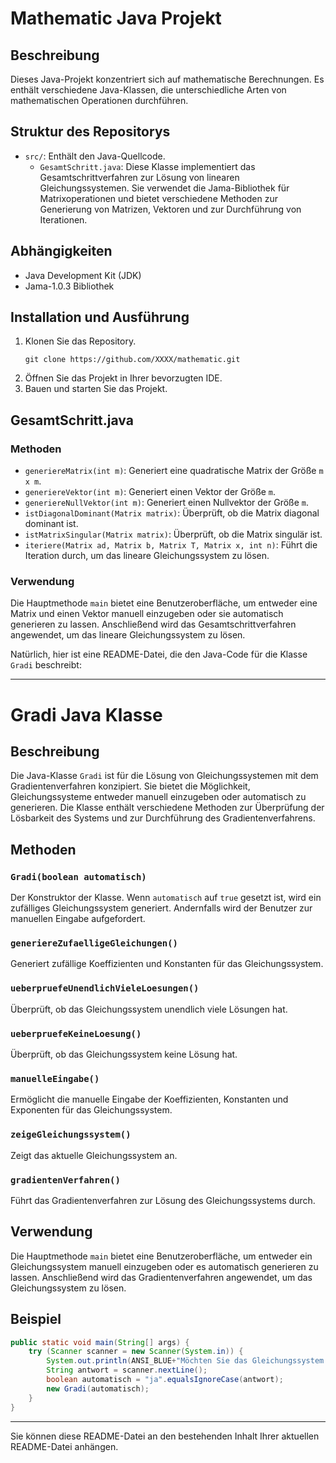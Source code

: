 # Mathematic Java Projekt

## Beschreibung

Dieses Java-Projekt konzentriert sich auf mathematische Berechnungen. Es enthält verschiedene Java-Klassen, die unterschiedliche Arten von mathematischen Operationen durchführen.

## Struktur des Repositorys

- `src/`: Enthält den Java-Quellcode.
  - `GesamtSchritt.java`: Diese Klasse implementiert das Gesamtschrittverfahren zur Lösung von linearen Gleichungssystemen. Sie verwendet die Jama-Bibliothek für Matrixoperationen und bietet verschiedene Methoden zur Generierung von Matrizen, Vektoren und zur Durchführung von Iterationen.

## Abhängigkeiten

- Java Development Kit (JDK)
- Jama-1.0.3 Bibliothek

## Installation und Ausführung

1. Klonen Sie das Repository.
   ```
   git clone https://github.com/XXXX/mathematic.git
   ```
2. Öffnen Sie das Projekt in Ihrer bevorzugten IDE.
3. Bauen und starten Sie das Projekt.

## GesamtSchritt.java

### Methoden

- `generiereMatrix(int m)`: Generiert eine quadratische Matrix der Größe `m x m`.
- `generiereVektor(int m)`: Generiert einen Vektor der Größe `m`.
- `generiereNullVektor(int m)`: Generiert einen Nullvektor der Größe `m`.
- `istDiagonalDominant(Matrix matrix)`: Überprüft, ob die Matrix diagonal dominant ist.
- `istMatrixSingular(Matrix matrix)`: Überprüft, ob die Matrix singulär ist.
- `iteriere(Matrix ad, Matrix b, Matrix T, Matrix x, int n)`: Führt die Iteration durch, um das lineare Gleichungssystem zu lösen.

### Verwendung

Die Hauptmethode `main` bietet eine Benutzeroberfläche, um entweder eine Matrix und einen Vektor manuell einzugeben oder sie automatisch generieren zu lassen. Anschließend wird das Gesamtschrittverfahren angewendet, um das lineare Gleichungssystem zu lösen.

Natürlich, hier ist eine README-Datei, die den Java-Code für die Klasse `Gradi` beschreibt:

---

# Gradi Java Klasse

## Beschreibung

Die Java-Klasse `Gradi` ist für die Lösung von Gleichungssystemen mit dem Gradientenverfahren konzipiert. Sie bietet die Möglichkeit, Gleichungssysteme entweder manuell einzugeben oder automatisch zu generieren. Die Klasse enthält verschiedene Methoden zur Überprüfung der Lösbarkeit des Systems und zur Durchführung des Gradientenverfahrens.

## Methoden

### `Gradi(boolean automatisch)`

Der Konstruktor der Klasse. Wenn `automatisch` auf `true` gesetzt ist, wird ein zufälliges Gleichungssystem generiert. Andernfalls wird der Benutzer zur manuellen Eingabe aufgefordert.

### `generiereZufaelligeGleichungen()`

Generiert zufällige Koeffizienten und Konstanten für das Gleichungssystem.

### `ueberpruefeUnendlichVieleLoesungen()`

Überprüft, ob das Gleichungssystem unendlich viele Lösungen hat.

### `ueberpruefeKeineLoesung()`

Überprüft, ob das Gleichungssystem keine Lösung hat.

### `manuelleEingabe()`

Ermöglicht die manuelle Eingabe der Koeffizienten, Konstanten und Exponenten für das Gleichungssystem.

### `zeigeGleichungssystem()`

Zeigt das aktuelle Gleichungssystem an.

### `gradientenVerfahren()`

Führt das Gradientenverfahren zur Lösung des Gleichungssystems durch.

## Verwendung

Die Hauptmethode `main` bietet eine Benutzeroberfläche, um entweder ein Gleichungssystem manuell einzugeben oder es automatisch generieren zu lassen. Anschließend wird das Gradientenverfahren angewendet, um das Gleichungssystem zu lösen.

## Beispiel

```java
public static void main(String[] args) {
    try (Scanner scanner = new Scanner(System.in)) {
        System.out.println(ANSI_BLUE+"Möchten Sie das Gleichungssystem automatisch generieren? (ja/nein)"+ANSI_BLUE);
        String antwort = scanner.nextLine();
        boolean automatisch = "ja".equalsIgnoreCase(antwort);
        new Gradi(automatisch);
    }
}
```

---

Sie können diese README-Datei an den bestehenden Inhalt Ihrer aktuellen README-Datei anhängen.